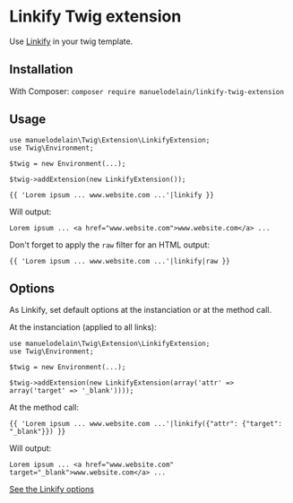 # Linkify Twig extension

Use [Linkify](https://github.com/misd-service-development/php-linkify) in your twig template.

## Installation

With Composer:
```composer require manuelodelain/linkify-twig-extension```

## Usage

```
use manuelodelain\Twig\Extension\LinkifyExtension;
use Twig\Environment;

$twig = new Environment(...);

$twig->addExtension(new LinkifyExtension());
```

```
{{ 'Lorem ipsum ... www.website.com ...'|linkify }}
```

Will output:
```
Lorem ipsum ... <a href="www.website.com">www.website.com</a> ...
```

Don't forget to apply the `raw` filter for an HTML output:
```
{{ 'Lorem ipsum ... www.website.com ...'|linkify|raw }}
```

## Options

As Linkify, set default options at the instanciation or at the method call.

At the instanciation (applied to all links):
```
use manuelodelain\Twig\Extension\LinkifyExtension;
use Twig\Environment;

$twig = new Environment(...);

$twig->addExtension(new LinkifyExtension(array('attr' => array('target' => '_blank'))));
```

At the method call:
```
{{ 'Lorem ipsum ... www.website.com ...'|linkify({"attr": {"target": "_blank"}}) }}
```

Will output:
```
Lorem ipsum ... <a href="www.website.com" target="_blank">www.website.com</a> ...
```

[See the Linkify options](https://github.com/misd-service-development/php-linkify#options)





